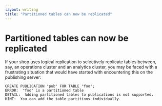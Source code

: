 ```yaml
---
layout: writing
title: "Partitioned tables can now be replicated"
---
```

# Partitioned tables can now be replicated

If your shop uses logical replication to selectively replicate tables between, say,
an operations cluster and an analytics cluster, you may be faced with a frustrating
situation that would have started with encountering this on the publishing server:

```
CREATE PUBLICATION "pub" FOR TABLE "foo";
ERROR:  "foo" is a partitioned table
DETAIL:  Adding partitioned tables to publications is not supported.
HINT:  You can add the table partitions individually.
```
